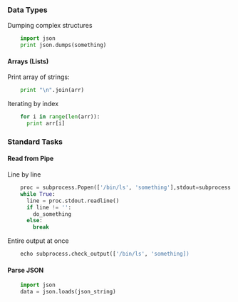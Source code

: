 ### Data Types

Dumping complex structures
```python
    import json
    print json.dumps(something)
```
#### Arrays (Lists)

Print array of strings:
```python
    print "\n".join(arr)
```
Iterating by index
```python
    for i in range(len(arr)):
      print arr[i]
```
### Standard Tasks

#### Read from Pipe

Line by line
```python
    proc = subprocess.Popen(['/bin/ls', 'something'],stdout=subprocess.PIPE)
    while True:
      line = proc.stdout.readline()
      if line != '':
        do_something
      else:
        break
```
Entire output at once
```python
    echo subprocess.check_output(['/bin/ls', 'something])
```
#### Parse JSON
```python
    import json
    data = json.loads(json_string)
```
